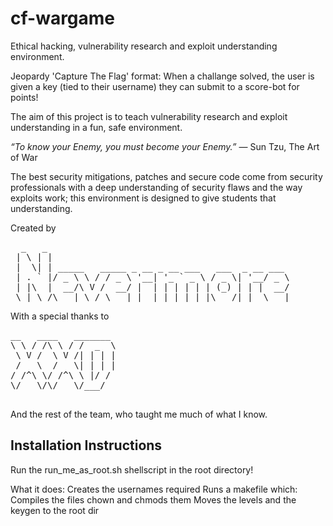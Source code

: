 cf-wargame
==========

Ethical hacking, vulnerability research and exploit understanding environment.

Jeopardy 'Capture The Flag' format:
  When a challange solved, the user is given a key (tied to their username) they
  can submit to a score-bot for points!

The aim of this project is to teach vulnerability research and exploit
understanding in a fun, safe environment.

_“To know your Enemy, you must become your Enemy.”_
― Sun Tzu, The Art of War

The best security mitigations, patches and secure code come from security
professionals with a deep understanding of security flaws and the way exploits
work; this environment is designed to give students that understanding.

Created by
<pre>
  _   _                                              
 | \ | |                                             
 |  \| | _____   _____ _ __ _ __ ___   ___  _ __ ___ 
 | . ` |/ _ \ \ / / _ \ '__| '_ ` _ \ / _ \| '__/ _ \
 | |\  |  __/\ V /  __/ |  | | | | | | (_) | | |  __/
 \_| \_/\___| \_/ \___|_|  |_| |_| |_|\___/|_|  \___|
</pre>                                                     
With a special thanks to
<pre>
__   ____   _______ 
\ \ / /\ \ / /  _  \
 \ V /  \ V /| | | |
 /   \  /   \| | | |
/ /^\ \/ /^\ \ |/ / 
\/   \/\/   \/___/  
                      
</pre>                      
And the rest of the team, who taught me much of what I know.

Installation Instructions
-------------------------

  Run the run_me_as_root.sh shellscript in the root directory!

  What it does:
  Creates the usernames required
  Runs a makefile which:
    Compiles the files
    chown and chmods them
  Moves the levels and the keygen to the root dir

